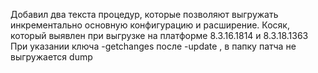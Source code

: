 Добавил два текста процедур, которые позволяют выгружать инкрементально основную конфигурацию и расширение. 
Косяк, который выявлен при выгрузке на платформе 8.3.16.1814 и 8.3.18.1363 При указании ключа -getchanges после -update , в папку патча не выгружается dump
